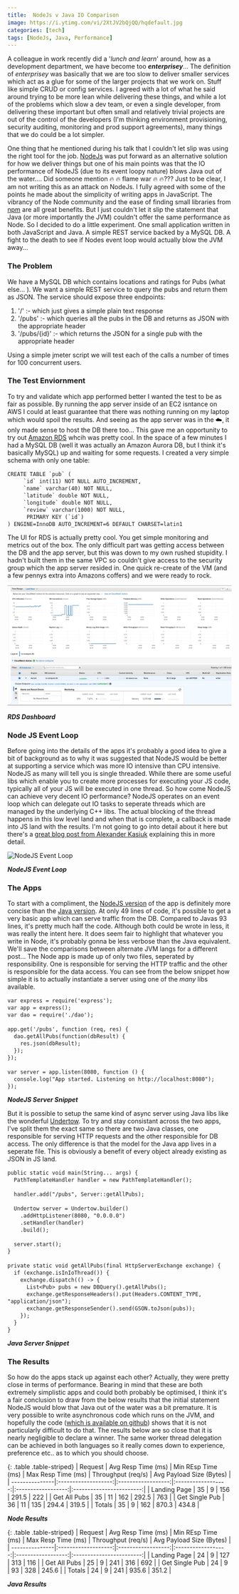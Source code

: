 ```yaml
---
title:  NodeJs v Java IO Comparison
image: https://i.ytimg.com/vi/2XtJV2bQjQQ/hqdefault.jpg
categories: [tech]
tags: [NodeJs, Java, Performance]
---
```


A colleague in work recently did a '*lunch and learn*' around, how as a development department, we have become too _**enterprisey**_... The definition of *enterprisey* was basically that we are too slow to deliver smaller services which act as a glue for some of the larger projects that we work on. Stuff like simple CRUD or config services. I agreed with a lot of what he said around trying to be more lean while delivering these things, and while a lot of the problems which slow a dev team, or even a single developer, from delivering these important but often small and relatively trivial projects are out of the control of the developers (I'm thinking environment provisioning, security auditing, monitoring and prod support agreements), many things that we do could be a lot simpler. 

One thing that he mentioned during his talk that I couldn't let slip was using the right tool for the job. [NodeJs] was put forward as an alternative solution for how we deliver things but one of his main points was that the IO performance of NodeJS (due to its event loopy nature) blows Java out of the water.... Did someone mention :fire: :fire: flame war :fire: :fire:??? Just to be clear, I am not writing this as an attack on NodeJs. I fully agreed with some of the points he made about the simplicity of writing apps in JavaScript. The vibrancy of the Node community and the ease of finding small libraries from [npm] are all great benefits. But I just couldn't let it slip the statement that Java (or more importantly the JVM) couldn't offer the same performance as Node. So I decided to do a little experiment. One small application written in both JavaScript and Java. A simple REST service backed by a MySQL DB. A fight to the death to see if Nodes event loop would actually blow the JVM away...

### The Problem
We have a MySQL DB which contains locations and ratings for Pubs (what else... ). We want a simple REST service to query the pubs and return them as JSON. The service should expose three endpoints:
   
   1. '/'          :- which just gives a simple plain text response
   2. '/pubs'      :- which queries all the pubs in the DB and returns as JSON with the appropriate header
   3. '/pubs/{id}' :- which returns the JSON for a single pub with the appropriate header

Using a simple jmeter script we will test each of the calls a number of times for 100 concurrent users.

### The Test Enviornment
To try and validate which app performed better I wanted the test to be as fair as possible. By running the app server inside of an EC2 isntance on AWS I could at least guarantee that there was nothing running on my laptop which would spoil the results. And seeing as the app server was in the :cloud:, it only made sense to host the DB there too... This gave me an opportunity to try out [Amazon RDS] whcih was pretty cool. In the space of a few minutes I had a MySQL DB (well it was actually an Amazon Aurora DB, but I think it's basically MySQL) up and waiting for some requests. I created a very simple schema with only one table:
   
    CREATE TABLE `pub` ( 
         `id` int(11) NOT NULL AUTO_INCREMENT, 
         `name` varchar(40) NOT NULL,  
         `latitude` double NOT NULL,  
         `longitude` double NOT NULL,  
         `review` varchar(1000) NOT NULL,  
          PRIMARY KEY (`id`)  
    ) ENGINE=InnoDB AUTO_INCREMENT=6 DEFAULT CHARSET=latin1

The UI for RDS is actually pretty cool. You get simple monitoring and metrics out of the box. The only difficult part was getting access between the DB and the app server, but this was down to my own rushed stupidity. I hadn't built them in the same VPC so couldn't give access to the security group which the app server resided in. One quick re-create of the VM (and a few pennys extra into Amazons coffers) and we were ready to rock.

 ![RDS Dashboard]

 **_RDS Dashboard_**

### Node JS Event Loop
Before going into the details of the apps it's probably a good idea to give a bit of background as to why it was suggested that NodeJS would be better at supporting a service which was more IO intensive than CPU intensive. NodeJS as many will tell you is single threaded. While there are some useful libs which enable you to create more processes for executing your JS code, typically all of your JS will be executed in one thread. So how come NodeJS can achieve very decent IO performance? NodeJS operates on an event loop which can delegate out IO tasks to seperate threads which are managed by the underlying C++ libs. The actual blocking of the thread happens in this low level land and when that is complete, a callback is made into JS land with the results. I'm not going to go into detail about it here but there's a [great blog post from Alexander Kasiuk] explaining this in more detail.

 ![NodeJS Event Loop]

 **_NodeJS Event Loop_**

### The Apps
To start with a compliment, the [NodeJS version] of the app is definitely more concise than the [Java version]. At only 49 lines of code, it's possible to get a very basic app which can serve traffic from the DB. Compared to Javas 93 lines, it's pretty much half the code. Although both could be wrote in less, it was really the intent here. It does seem fair to highlight that whatever you write in Node, it's probably gonna be less verbose than the Java equivalent. We'll save the comparisons between alternate JVM langs for a different post...
The Node app is made up of only two files, seperated by responsibility. One is responsible for serving the HTTP traffic and the other is responsible for the data access. You can see from the below snippet how simple it is to actually instantiate a server using one of the *many* libs available.

    var express = require('express');
    var app = express();
    var dao = require('./dao');

    app.get('/pubs', function (req, res) {
	  dao.getAllPubs(function(dbResult) {
		res.json(dbResult);
	  });
    });

    var server = app.listen(8080, function () {
      console.log("App started. Listening on http://localhost:8080");
    });
 
 **_NodeJS Server Snippet_**

But it is possible to setup the same kind of async server using Java libs like the wonderful [Undertow]. To try and stay consistant across the two apps, I've split them the exact same so there are two Java classes, one responsible for serving HTTP requests and the other responsible for DB access. The only difference is that the model for the Java app lives in a seperate file. This is obviously a benefit of every object already existing as JSON in JS land.

    public static void main(String... args) {
      PathTemplateHandler handler = new PathTemplateHandler();

      handler.add("/pubs", Server::getAllPubs);

      Undertow server = Undertow.builder()
        .addHttpListener(8080, "0.0.0.0")
        .setHandler(handler)
        .build();

      server.start();
    }
  
    private static void getAllPubs(final HttpServerExchange exchange) {
      if (exchange.isInIoThread()) {
        exchange.dispatch(() -> {
          List<Pub> pubs = new DBQuery().getAllPubs();
          exchange.getResponseHeaders().put(Headers.CONTENT_TYPE, "application/json");
          exchange.getResponseSender().send(GSON.toJson(pubs));
        });
      }
    }
 
 **_Java Server Snippet_**

### The Results
So how do the apps stack up against each other? Actually, they were pretty close in terms of performance. Bearing in mind that these are both extremely simplistic apps and could both probably be optimised, I think it's a fair conclusion to draw from the below results that the initial statement NodeJS would blow that Java out of the water was a bit premature. It is very possible to write asynchronous code which runs on the JVM, and hopefully the code ([which is available on github]) shows that it is not particularly difficult to do that. The results below are so close that it is nearly negligible to declare a winner. The same worker thread delegation can be achieved in both languages so it really comes down to experience, preference etc.. as to which you should choose.

{: .table .table-striped}
| Request        |  Avg Resp Time (ms) | Min REsp Time (ms) | Max Resp Time (ms) | Throughput (req/s) | Avg Payload Size (Bytes) |
| ---------------|:-------------------:|:------------------:|:------------------:|:------------------:|:------------------------:|
| Landing Page   | 35                  | 9                  | 156                | 291.5              | 222                      |
| Get All Pubs   | 35                  | 11                 | 162                | 292.5              | 763                      |
| Get Single Pub | 36                  | 11                 | 135                | 294.4              | 319.5                    | 
| Totals         | 35                  | 9                  | 162                | 870.3              | 434.8                    |

**_Node Results_**

{: .table .table-striped}
| Request        |  Avg Resp Time (ms) | Min REsp Time (ms) | Max Resp Time (ms) | Throughput (req/s) | Avg Payload Size (Bytes) |
| ---------------|:-------------------:|:------------------:|:------------------:|:------------------:|:------------------------:|
| Landing Page   | 24                  | 9                  | 127                | 313                | 116                      |
| Get All Pubs   | 25                  | 9                  | 241                | 316                | 692                      |
| Get Single Pub | 24                  | 9                  | 93                 | 328                | 245.6                    | 
| Totals         | 24                  | 9                  | 241                | 935.6              | 351.2                    |

**_Java Results_**

<!-- Web Links -->
[NodeJS]: https://nodejs.org/en/
[npm]: https://www.npmjs.com/
[great blog post from Alexander Kasiuk]: https://www.future-processing.pl/blog/on-problems-with-threads-in-node-js/
[Amazon RDS]: https://aws.amazon.com/rds
[NodeJS version]: https://github.com/irishshagua/java-nodejs-io-comparison/tree/master/nodeJS
[Java version]: https://github.com/irishshagua/java-nodejs-io-comparison/tree/master/java
[which is available on github]: https://github.com/irishshagua/java-nodejs-io-comparison/tree/master/java
[Undertow]: http://undertow.io/

<!-- Images -->
[RDS Dashboard]: /images/java-node-post/RDS-Dash.png
[NodeJS Event Loop]: https://www.future-processing.com/blog/wp-content/uploads/2015/04/threads-in-node.ja_.png
